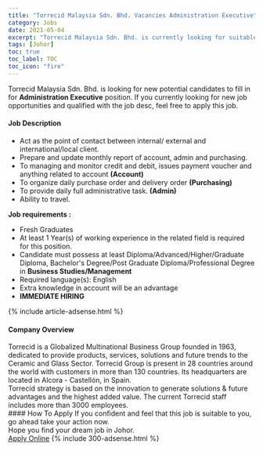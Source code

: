 ```yaml
---
title: "Torrecid Malaysia Sdn. Bhd. Vacancies Administration Executive" 
category: Jobs 
date: 2021-05-04 
excerpt: "Torrecid Malaysia Sdn. Bhd. is currently looking for suitable person to fill in the Administration Executive which based in Johor" 
tags: [Johor] 
toc: true 
toc_label: TOC 
toc_icon: "fire" 
--- 
```


<p>Torrecid Malaysia Sdn. Bhd. is looking for new potential candidates to fill in for <b>Administration Executive</b> position. If you currently looking for new job opportunities and qualified with the job desc, feel free to apply this job.
</p><div><div><h4>Job Description</h4></div><div><div><span><div><ul><li>Act as the point of contact between internal/ external and international/local client.</li><li>Prepare and update monthly report of account, admin and purchasing.</li><li>To managing and monitor credit and debit, issues payment voucher and anything related to account <strong>(Account)</strong></li><li>To organize daily purchase order and delivery order <strong>(Purchasing)</strong></li><li>To provide daily full administrative task. <strong>(Admin)</strong></li><li>Ability to travel.</li></ul><p><strong>Job requirements :</strong></p><ul><li>Fresh Graduates&#160;</li><li>At least 1&#160;Year(s) of working experience in the related field is required for this position.</li><li>Candidate must possess at least Diploma/Advanced/Higher/Graduate Diploma, Bachelor's Degree/Post Graduate Diploma/Professional Degree in <strong>Business Studies/Management</strong></li><li>Required language(s): English</li><li>Extra knowledge in account will be an advantage</li><li><strong>IMMEDIATE HIRING</strong></li></ul></div></span></div></div></div> 
{% include article-adsense.html %} 
<div><div><h4>Company Overview</h4></div><div><div><span><div><div>Torrecid is a Globalized Multinational Business Group founded in 1963, dedicated to provide products, services, solutions and future trends to the Ceramic and Glass Sector.&#160;Torrecid Group is present in 28 countries around the world with customers in more than 130 countries. Its headquarters are located in Alcora - Castell&#243;n, in Spain.</div>
<div>Torrecid strategy is based on the innovation to generate solutions &amp; future advantages and the highest added value. The current Torrecid staff includes more than 3000 employees.</div></div></span></div></div></div> 
#### How To Apply 
If you confident and feel that this job is suitable to you, go ahead take your action now. <br/> 
Hope you find your dream job in Johor. <br/> 
<a href="https://www.jobstreet.com.my/en/job/administration-executive-4555806?jobId=jobstreet-my-job-4555806&" class="btn btn--info" target="_blank" rel="nofollow noopenner">Apply Online</a> 
{% include 300-adsense.html %} 